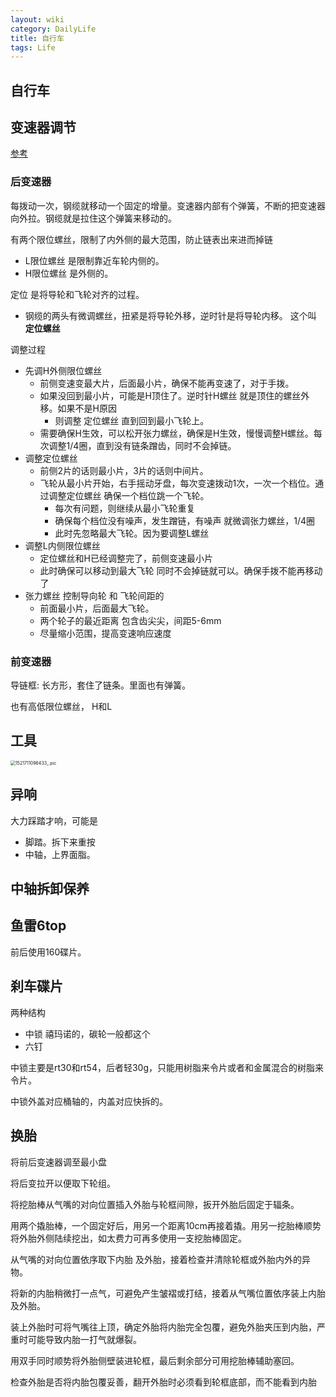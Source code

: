 ```yaml
---
layout: wiki
category: DailyLife
title: 自行车
tags: Life
---
```


## 自行车

## 变速器调节

[参考](https://www.bilibili.com/video/BV1me4y1y7Sp/?spm_id_from=333.880.my_history.page.click&vd_source=4c51dba622ffb91bed5205311847907b)

### 后变速器

每拨动一次，钢缆就移动一个固定的增量。变速器内部有个弹簧，不断的把变速器向外拉。钢缆就是拉住这个弹簧来移动的。

有两个限位螺丝，限制了内外侧的最大范围，防止链表出来进而掉链

- L限位螺丝 是限制靠近车轮内侧的。
- H限位螺丝 是外侧的。

定位 是将导轮和飞轮对齐的过程。

- 钢缆的两头有微调螺丝，扭紧是将导轮外移，逆时针是将导轮内移。 这个叫 **定位螺丝**



调整过程

- 先调H外侧限位螺丝
  - 前侧变速变最大片，后面最小片，确保不能再变速了，对于手拨。
  - 如果没回到最小片，可能是H顶住了。逆时针H螺丝 就是顶住的螺丝外移。如果不是H原因
    - 则调整 定位螺丝 直到回到最小飞轮上。
  - 需要确保H生效，可以松开张力螺丝，确保是H生效，慢慢调整H螺丝。每次调整1/4圈，直到没有链条蹭齿，同时不会掉链。
- 调整定位螺丝
  - 前侧2片的话则最小片，3片的话则中间片。
  - 飞轮从最小片开始，右手摇动牙盘，每次变速拨动1次，一次一个档位。通过调整定位螺丝 确保一个档位跳一个飞轮。
    - 每次有问题，则继续从最小飞轮重复
    - 确保每个档位没有噪声，发生蹭链，有噪声 就微调张力螺丝，1/4圈
    - 此时先忽略最大飞轮。因为要调整L螺丝
- 调整L内侧限位螺丝
  - 定位螺丝和H已经调整完了，前侧变速最小片
  - 此时确保可以移动到最大飞轮 同时不会掉链就可以。确保手拨不能再移动了
- 张力螺丝 控制导向轮 和 飞轮间距的
  - 前面最小片，后面最大飞轮。
  - 两个轮子的最近距离 包含齿尖尖，间距5-6mm
  - 尽量缩小范围，提高变速响应速度

### 前变速器

导链框: 长方形，套住了链条。里面也有弹簧。

也有高低限位螺丝， H和L

## 工具

<img src="https://cdn.jsdelivr.net/gh/mafulong/mdPic@vv6/v6/202403221634729.jpg" alt="1521711096433_.pic" style="zoom:50%;" />

## 异响

大力踩踏才响，可能是

- 脚踏。拆下来重按
- 中轴，上界面脂。



## 中轴拆卸保养



## 鱼雷6top

前后使用160碟片。



## 刹车碟片

两种结构

- 中锁 禧玛诺的，碳轮一般都这个
- 六钉 



中锁主要是rt30和rt54，后者轻30g，只能用树脂来令片或者和金属混合的树脂来令片。

中锁外盖对应桶轴的，内盖对应快拆的。



## 换胎

将前后变速器调至最小盘

将后变拉开以便取下轮组。

将挖胎棒从气嘴的对向位置插入外胎与轮框间隙，扳开外胎后固定于辐条。

用两个撬胎棒，一个固定好后，用另一个距离10cm再接着撬。用另一挖胎棒顺势将外胎外侧陆续挖出，如太费力可再多使用一支挖胎棒固定。

从气嘴的对向位置依序取下内胎 及外胎，接着检查并清除轮框或外胎内外的异物。

将新的内胎稍微打一点气，可避免产生皱褶或打结，接着从气嘴位置依序装上内胎及外胎。

装上外胎时可将气嘴往上顶，确定外胎将内胎完全包覆，避免外胎夹压到内胎，严重时可能导致内胎一打气就爆裂。

用双手同时顺势将外胎侧壁装进轮框，最后剩余部分可用挖胎棒辅助塞回。

检查外胎是否将内胎包覆妥善，翻开外胎时必须看到轮框底部，而不能看到内胎

